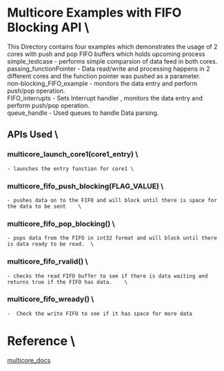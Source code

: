# Multicore Examples with FIFO Blocking API	\
This Directory contains four examples which demonstrates the usage of 2 cores with push and pop FIFO buffers which holds upcoming process	\
	simple_testcase - performs simple comparsion of data feed in both cores.
	passing_functionPointer - Data read/write and processing happens in 2 different cores and the function pointer was pushed as a parameter.	\
	non-blocking_FIFO_example -  monitors the data entry and perform push/pop operation.	\
	FIFO_interrupts - Sets Interrupt handler , monitors the data entry and perform push/pop operation.	\
	queue_handle - Used queues to handle Data parsing.

## APIs Used	\
### multicore_launch_core1(core1_entry)	\
	- launches the entry function for core1	\
### multicore_fifo_push_blocking(FLAG_VALUE)	\
	- pushes data on to the FIFO and will block until there is space for the data to be sent	\
### multicore_fifo_pop_blocking()	\
	- pops data from the FIFO in int32 format and will block until there is data ready to be read.	\
### multicore_fifo_rvalid()	\
	- checks the read FIFO buffer to see if there is data waiting and returns true if the FIFO has data.	\
### multicore_fifo_wready()	\
	-  Check the write FIFO to see if it has space for more data	

# Reference	\
[multicore_docs](https://www.raspberrypi.com/documentation//pico-sdk/multicore_8h.html)
